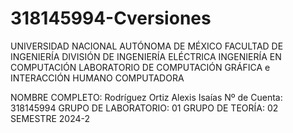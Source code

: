 # 318145994-Cversiones
UNIVERSIDAD NACIONAL AUTÓNOMA DE MÉXICO
FACULTAD DE INGENIERÍA
DIVISIÓN DE INGENIERÍA ELÉCTRICA
INGENIERÍA EN COMPUTACIÓN
LABORATORIO DE COMPUTACIÓN GRÁFICA e INTERACCIÓN HUMANO COMPUTADORA



NOMBRE COMPLETO: Rodríguez Ortiz Alexis Isaías
Nº de Cuenta: 318145994 
GRUPO DE LABORATORIO: 01
GRUPO DE TEORÍA: 02
SEMESTRE 2024-2
